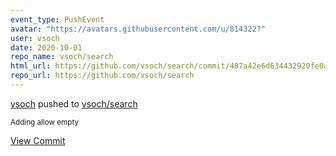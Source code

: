 ```yaml
---
event_type: PushEvent
avatar: "https://avatars.githubusercontent.com/u/814322?"
user: vsoch
date: 2020-10-01
repo_name: vsoch/search
html_url: https://github.com/vsoch/search/commit/487a42e6d634432920fe0a72dac6270020df4040
repo_url: https://github.com/vsoch/search
---
```


<a href='https://github.com/vsoch' target='_blank'>vsoch</a> pushed to <a href='https://github.com/vsoch/search' target='_blank'>vsoch/search</a>

<small>Adding allow empty</small>

<a href='https://github.com/vsoch/search/commit/487a42e6d634432920fe0a72dac6270020df4040' target='_blank'>View Commit</a>